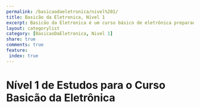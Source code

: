```yaml
---
permalink: /basicaodaeletronica/nivel%201/
title: Basicão da Eletronica, Nível 1
excerpt: Basicão da Eletronica é um curso básico de eletrônica preparado especialmente para quem vai trabalhar com microcontroladores, ensinando conceitos básicos como uso de resistores, capacitores, diodos, leds e transitores, além de transformadores, de forma simples e didatíca. Nesta página serão listados os artigos relativo ao Nível 1 de estudos da Eletrônica Básica.
layout: categorylist
category: [BasicaoDaEletronica, Nivel 1]
share: true 
comments: true 
feature:
 index: true
--- 
```


# Nível 1 de Estudos para o Curso Basicão da Eletrônica
